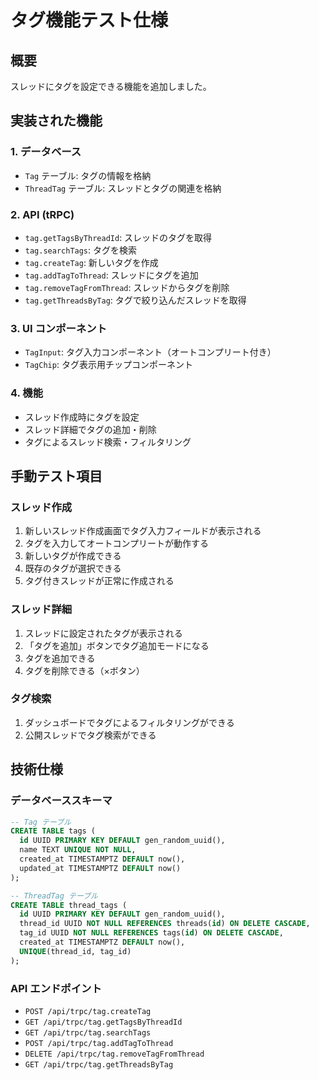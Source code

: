 # タグ機能テスト仕様

## 概要
スレッドにタグを設定できる機能を追加しました。

## 実装された機能

### 1. データベース
- `Tag` テーブル: タグの情報を格納
- `ThreadTag` テーブル: スレッドとタグの関連を格納

### 2. API (tRPC)
- `tag.getTagsByThreadId`: スレッドのタグを取得
- `tag.searchTags`: タグを検索
- `tag.createTag`: 新しいタグを作成
- `tag.addTagToThread`: スレッドにタグを追加
- `tag.removeTagFromThread`: スレッドからタグを削除
- `tag.getThreadsByTag`: タグで絞り込んだスレッドを取得

### 3. UI コンポーネント
- `TagInput`: タグ入力コンポーネント（オートコンプリート付き）
- `TagChip`: タグ表示用チップコンポーネント

### 4. 機能
- スレッド作成時にタグを設定
- スレッド詳細でタグの追加・削除
- タグによるスレッド検索・フィルタリング

## 手動テスト項目

### スレッド作成
1. 新しいスレッド作成画面でタグ入力フィールドが表示される
2. タグを入力してオートコンプリートが動作する
3. 新しいタグが作成できる
4. 既存のタグが選択できる
5. タグ付きスレッドが正常に作成される

### スレッド詳細
1. スレッドに設定されたタグが表示される
2. 「タグを追加」ボタンでタグ追加モードになる
3. タグを追加できる
4. タグを削除できる（×ボタン）

### タグ検索
1. ダッシュボードでタグによるフィルタリングができる
2. 公開スレッドでタグ検索ができる

## 技術仕様

### データベーススキーマ
```sql
-- Tag テーブル
CREATE TABLE tags (
  id UUID PRIMARY KEY DEFAULT gen_random_uuid(),
  name TEXT UNIQUE NOT NULL,
  created_at TIMESTAMPTZ DEFAULT now(),
  updated_at TIMESTAMPTZ DEFAULT now()
);

-- ThreadTag テーブル
CREATE TABLE thread_tags (
  id UUID PRIMARY KEY DEFAULT gen_random_uuid(),
  thread_id UUID NOT NULL REFERENCES threads(id) ON DELETE CASCADE,
  tag_id UUID NOT NULL REFERENCES tags(id) ON DELETE CASCADE,
  created_at TIMESTAMPTZ DEFAULT now(),
  UNIQUE(thread_id, tag_id)
);
```

### API エンドポイント
- `POST /api/trpc/tag.createTag`
- `GET /api/trpc/tag.getTagsByThreadId`
- `GET /api/trpc/tag.searchTags`
- `POST /api/trpc/tag.addTagToThread`
- `DELETE /api/trpc/tag.removeTagFromThread`
- `GET /api/trpc/tag.getThreadsByTag`
